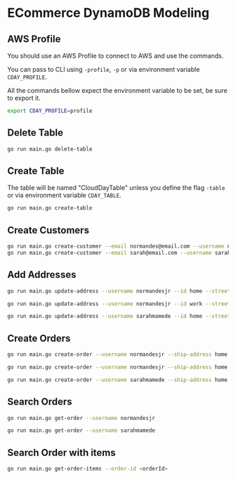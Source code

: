 # ECommerce DynamoDB Modeling

## AWS Profile

You should use an AWS Profile to connect to AWS and use the commands.

You can pass to CLI using `-profile`, `-p` or via environment variable `CDAY_PROFILE`.

All the commands bellow expect the environment variable to be set, be sure to export it.

```sh
export CDAY_PROFILE=profile
```
## Delete Table

```sh
go run main.go delete-table
```

## Create Table

The table will be named "CloudDayTable" unless you define the flag `-table` or via environment variable `CDAY_TABLE`.

```sh
go run main.go create-table
```

## Create Customers

```sh
go run main.go create-customer --email normandes@email.com --username normandesjr --name "Normandes Junior"
go run main.go create-customer --email sarah@email.com --username sarahmamede --name "Sarah Mamede"
```

## Add Addresses

```sh
go run main.go update-address --username normandesjr --id home --street-address "Al Qwerty 256" --zip-code "38400-000"

go run main.go update-address --username normandesjr --id work --street-address "Av Rondon 1700" --zip-code "38400-000"

go run main.go update-address --username sarahmamede --id home --street-address "Al Qwert 156" --zip-code "38400-000"
```

## Create Orders

```sh
go run main.go create-order --username normandesjr --ship-address home --items 1,3,5

go run main.go create-order --username normandesjr --ship-address home --items 2,4,6

go run main.go create-order --username sarahmamede --ship-address home --items 5,6,7,8,9
``` 

## Search Orders

```sh
go run main.go get-order --username normandesjr

go run main.go get-order --username sarahmamede
```

## Search Order with items

```sh
go run main.go get-order-items --order-id <orderId>
```

